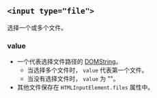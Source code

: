
## `<input type="file">`
选择一个或多个文件。  

### value
- 一个代表选择文件路径的 [DOMString](https://developer.mozilla.org/en-US/docs/Web/API/DOMString)。  
  - 当选择多个文件时， `value` 代表第一个文件。  
  - 当没有选择文件时， `value` 为 ""。  
- 其他文件保存在 `HTMLInputElement.files` 属性中。  

